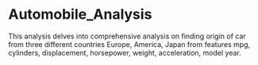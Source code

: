 # Automobile_Analysis
This analysis delves into comprehensive analysis on finding origin of car from three different countries Europe, America, Japan from features mpg, cylinders, displacement, horsepower, weight, acceleration, model year.

